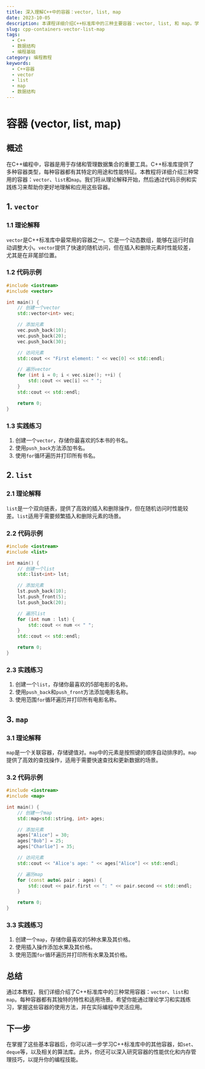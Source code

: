 ```yaml
---
title: 深入理解C++中的容器：vector, list, map
date: 2023-10-05
description: 本课程详细介绍C++标准库中的三种主要容器：vector, list, 和 map。学习如何高效使用这些容器来管理数据集合。
slug: cpp-containers-vector-list-map
tags:
  - C++
  - 数据结构
  - 编程基础
category: 编程教程
keywords:
  - C++容器
  - vector
  - list
  - map
  - 数据结构
---
```


# 容器 (vector, list, map)

## 概述

在C++编程中，容器是用于存储和管理数据集合的重要工具。C++标准库提供了多种容器类型，每种容器都有其特定的用途和性能特征。本教程将详细介绍三种常用的容器：`vector`、`list`和`map`。我们将从理论解释开始，然后通过代码示例和实践练习来帮助你更好地理解和应用这些容器。

## 1. `vector`

### 1.1 理论解释

`vector`是C++标准库中最常用的容器之一。它是一个动态数组，能够在运行时自动调整大小。`vector`提供了快速的随机访问，但在插入和删除元素时性能较差，尤其是在非尾部位置。

### 1.2 代码示例

```cpp
#include <iostream>
#include <vector>

int main() {
    // 创建一个vector
    std::vector<int> vec;

    // 添加元素
    vec.push_back(10);
    vec.push_back(20);
    vec.push_back(30);

    // 访问元素
    std::cout << "First element: " << vec[0] << std::endl;

    // 遍历vector
    for (int i = 0; i < vec.size(); ++i) {
        std::cout << vec[i] << " ";
    }
    std::cout << std::endl;

    return 0;
}
```

### 1.3 实践练习

1. 创建一个`vector`，存储你最喜欢的5本书的书名。
2. 使用`push_back`方法添加书名。
3. 使用`for`循环遍历并打印所有书名。

## 2. `list`

### 2.1 理论解释

`list`是一个双向链表，提供了高效的插入和删除操作，但在随机访问时性能较差。`list`适用于需要频繁插入和删除元素的场景。

### 2.2 代码示例

```cpp
#include <iostream>
#include <list>

int main() {
    // 创建一个list
    std::list<int> lst;

    // 添加元素
    lst.push_back(10);
    lst.push_front(5);
    lst.push_back(20);

    // 遍历list
    for (int num : lst) {
        std::cout << num << " ";
    }
    std::cout << std::endl;

    return 0;
}
```

### 2.3 实践练习

1. 创建一个`list`，存储你最喜欢的5部电影的名称。
2. 使用`push_back`和`push_front`方法添加电影名称。
3. 使用范围`for`循环遍历并打印所有电影名称。

## 3. `map`

### 3.1 理论解释

`map`是一个关联容器，存储键值对。`map`中的元素是按照键的顺序自动排序的。`map`提供了高效的查找操作，适用于需要快速查找和更新数据的场景。

### 3.2 代码示例

```cpp
#include <iostream>
#include <map>

int main() {
    // 创建一个map
    std::map<std::string, int> ages;

    // 添加元素
    ages["Alice"] = 30;
    ages["Bob"] = 25;
    ages["Charlie"] = 35;

    // 访问元素
    std::cout << "Alice's age: " << ages["Alice"] << std::endl;

    // 遍历map
    for (const auto& pair : ages) {
        std::cout << pair.first << ": " << pair.second << std::endl;
    }

    return 0;
}
```

### 3.3 实践练习

1. 创建一个`map`，存储你最喜欢的5种水果及其价格。
2. 使用插入操作添加水果及其价格。
3. 使用范围`for`循环遍历并打印所有水果及其价格。

## 总结

通过本教程，我们详细介绍了C++标准库中的三种常用容器：`vector`、`list`和`map`。每种容器都有其独特的特性和适用场景。希望你能通过理论学习和实践练习，掌握这些容器的使用方法，并在实际编程中灵活应用。

## 下一步

在掌握了这些基本容器后，你可以进一步学习C++标准库中的其他容器，如`set`、`deque`等，以及相关的算法库。此外，你还可以深入研究容器的性能优化和内存管理技巧，以提升你的编程技能。